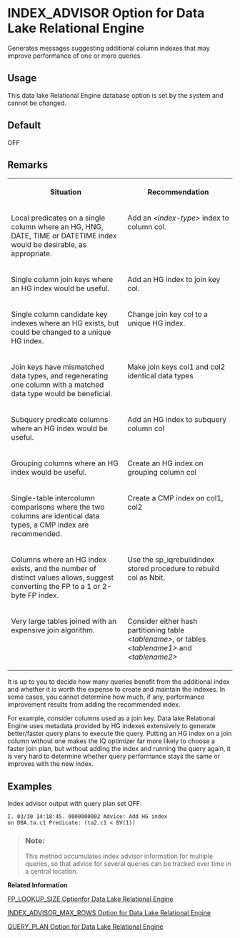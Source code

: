 <!-- loioa63943db84f210158981e9ab54220322 -->

# INDEX\_ADVISOR Option for Data Lake Relational Engine

Generates messages suggesting additional column indexes that may improve performance of one or more queries.



<a name="loioa63943db84f210158981e9ab54220322__section_rv2_mvs_swb"/>

## Usage

This data lake Relational Engine database option is set by the system and cannot be changed.



<a name="loioa63943db84f210158981e9ab54220322__iq_refso_611"/>

## Default

OFF



<a name="loioa63943db84f210158981e9ab54220322__iq_refso_613"/>

## Remarks


<table>
<tr>
<th valign="top">

Situation

</th>
<th valign="top">

Recommendation

</th>
</tr>
<tr>
<td valign="top">

Local predicates on a single column where an HG, HNG, DATE, TIME or DATETIME index would be desirable, as appropriate.

</td>
<td valign="top">

Add an *<index-type\>* index to column col.

</td>
</tr>
<tr>
<td valign="top">

Single column join keys where an HG index would be useful.

</td>
<td valign="top">

Add an HG index to join key col.

</td>
</tr>
<tr>
<td valign="top">

Single column candidate key indexes where an HG exists, but could be changed to a unique HG index.

</td>
<td valign="top">

Change join key col to a unique HG index.

</td>
</tr>
<tr>
<td valign="top">

Join keys have mismatched data types, and regenerating one column with a matched data type would be beneficial.

</td>
<td valign="top">

Make join keys col1 and col2 identical data types

</td>
</tr>
<tr>
<td valign="top">

Subquery predicate columns where an HG index would be useful.

</td>
<td valign="top">

Add an HG index to subquery column col

</td>
</tr>
<tr>
<td valign="top">

Grouping columns where an HG index would be useful.

</td>
<td valign="top">

Create an HG index on grouping column col

</td>
</tr>
<tr>
<td valign="top">

Single-table intercolumn comparisons where the two columns are identical data types, a CMP index are recommended.

</td>
<td valign="top">

Create a CMP index on col1, col2

</td>
</tr>
<tr>
<td valign="top">

Columns where an HG index exists, and the number of distinct values allows, suggest converting the FP to a 1 or 2-byte FP index.

</td>
<td valign="top">

Use the sp\_iqrebuildindex stored procedure to rebuild col as Nbit.

</td>
</tr>
<tr>
<td valign="top">

Very large tables joined with an expensive join algorithm.

</td>
<td valign="top">

Consider either hash partitioning table *<tablename\>*, or tables *<tablename1\>* and *<tablename2\>* 

</td>
</tr>
</table>

It is up to you to decide how many queries benefit from the additional index and whether it is worth the expense to create and maintain the indexes. In some cases, you cannot determine how much, if any, performance improvement results from adding the recommended index.

For example, consider columns used as a join key. Data lake Relational Engine uses metadata provided by HG indexes extensively to generate better/faster query plans to execute the query. Putting an HG index on a join column without one makes the IQ optimizer far more likely to choose a faster join plan, but without adding the index and running the query again, it is very hard to determine whether query performance stays the same or improves with the new index.



<a name="loioa63943db84f210158981e9ab54220322__iq_refso_615"/>

## Examples

Index advisor output with query plan set OFF:

```
I. 03/30 14:18:45. 0000000002 Advice: Add HG index
on DBA.ta.c1 Predicate: (ta2.c1 < BV(1))
```

> ### Note:  
> This method accumulates index advisor information for multiple queries, so that advice for several queries can be tracked over time in a central location.

**Related Information**  


[FP\_LOOKUP\_SIZE Optionfor Data Lake Relational Engine](fp-lookup-size-optionfor-data-lake-relational-engine-a63673f.md "Specifies the number of lookup pages and cache memory allocated for Lookup FP indexes in data lake Relational Engine databases.")

[INDEX\_ADVISOR\_MAX\_ROWS Option for Data Lake Relational Engine](index-advisor-max-rows-option-for-data-lake-relational-engine-a639738.md "Sets the maximum number of unique advice messages stored by the index advisor to max_rows.")

[QUERY\_PLAN Option for Data Lake Relational Engine](query-plan-option-for-data-lake-relational-engine-a64d3bd.md "Specifies whether or not additional query plans are printed to the data lake Relational Engine message file.")

